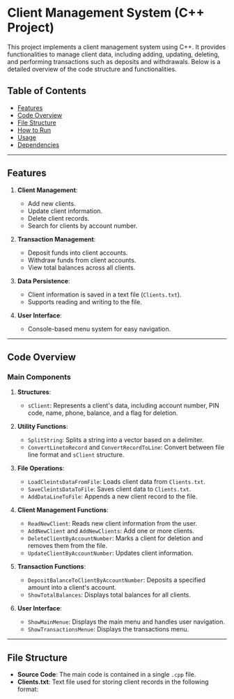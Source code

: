 # Client Management System (C++ Project)

This project implements a client management system using C++. It provides functionalities to manage client data, including adding, updating, deleting, and performing transactions such as deposits and withdrawals. Below is a detailed overview of the code structure and functionalities.

## Table of Contents
- [Features](#features)
- [Code Overview](#code-overview)
- [File Structure](#file-structure)
- [How to Run](#how-to-run)
- [Usage](#usage)
- [Dependencies](#dependencies)

---

## Features
1. **Client Management**:
   - Add new clients.
   - Update client information.
   - Delete client records.
   - Search for clients by account number.

2. **Transaction Management**:
   - Deposit funds into client accounts.
   - Withdraw funds from client accounts.
   - View total balances across all clients.

3. **Data Persistence**:
   - Client information is saved in a text file (`Clients.txt`).
   - Supports reading and writing to the file.

4. **User Interface**:
   - Console-based menu system for easy navigation.

---

## Code Overview
### Main Components
1. **Structures**:
   - `sClient`: Represents a client's data, including account number, PIN code, name, phone, balance, and a flag for deletion.

2. **Utility Functions**:
   - `SplitString`: Splits a string into a vector based on a delimiter.
   - `ConvertLinetoRecord` and `ConvertRecordToLine`: Convert between file line format and `sClient` structure.

3. **File Operations**:
   - `LoadCleintsDataFromFile`: Loads client data from `Clients.txt`.
   - `SaveCleintsDataToFile`: Saves client data to `Clients.txt`.
   - `AddDataLineToFile`: Appends a new client record to the file.

4. **Client Management Functions**:
   - `ReadNewClient`: Reads new client information from the user.
   - `AddNewClient` and `AddNewClients`: Add one or more clients.
   - `DeleteClientByAccountNumber`: Marks a client for deletion and removes them from the file.
   - `UpdateClientByAccountNumber`: Updates client information.

5. **Transaction Functions**:
   - `DepositBalanceToClientByAccountNumber`: Deposits a specified amount into a client's account.
   - `ShowTotalBalances`: Displays total balances for all clients.

6. **User Interface**:
   - `ShowMainMenue`: Displays the main menu and handles user navigation.
   - `ShowTransactionsMenue`: Displays the transactions menu.

---

## File Structure
- **Source Code**: The main code is contained in a single `.cpp` file.
- **Clients.txt**: Text file used for storing client records in the following format:
